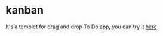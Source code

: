 # kanban
It's a templet for drag and drop To Do app, you can try it [here](https://artemsam23.github.io/kanban)
